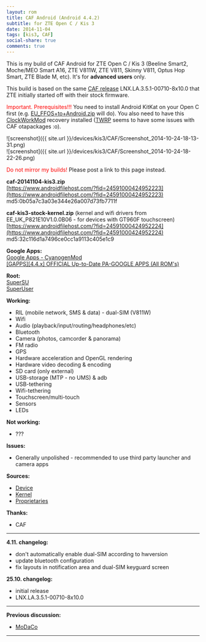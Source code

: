 ```yaml
---
layout: rom
title: CAF Android (Android 4.4.2)
subtitle: for ZTE Open C / Kis 3
date: 2014-11-04
tags: [kis3, CAF]
social-share: true
comments: true
---
```


This is my build of CAF Android for ZTE Open C / Kis 3 (Beeline Smart2, Moche/MEO Smart A16, ZTE V811W, ZTE V811, Skinny V811, Optus Hop Smart, ZTE Blade M, etc). It's for **advanced users** only.

This build is based on the same [CAF release](https://www.codeaurora.org/xwiki/bin/QAEP/release) LNX.LA.3.5.1-00710-8x10.0 that ZTE initially started off with their stock firmware.

<span style="color:#ff0000;">Important. Prerequisites!!!</span> You need to install Android KitKat on your Open C first (e.g. [EU_FFOS+to+Android.zip](https://www.androidfilehost.com/?fid=673368273298921576) will do). You also need to have this [ClockWorkMod](/devices/kis3/CWM) recovery installed ([TWRP](/devices/kis3/TWRP) seems to have some issues with CAF otapackages :o).

![screenshot]({{ site.url }}/devices/kis3/CAF/Screenshot_2014-10-24-18-13-31.png)  
![screenshot]({{ site.url }}/devices/kis3/CAF/Screenshot_2014-10-24-18-22-26.png)

<span style="color:#ff0000;">Do not mirror my builds!</span> Please post a link to this page instead.

**caf-20141104-kis3.zip**  
[https://www.androidfilehost.com/?fid=24591000424952223](https://www.androidfilehost.com/?fid=24591000424952223)  
md5:0b05a7c3a03e344e26a007d73fb7711f

**caf-kis3-stock-kernel.zip** (kernel and wifi drivers from EE_UK_P821E10V1.0.0B06 - for devices with GT960F touchscreen)  
[https://www.androidfilehost.com/?fid=24591000424952224](https://www.androidfilehost.com/?fid=24591000424952224)  
md5:32c116d1a7496ce0cc1a9113c405e1c9

**Google Apps:**  
[Google Apps - CyanogenMod](https://wiki.cyanogenmod.org/w/Google_Apps)  
[[GAPPS][4.4.x] OFFICIAL Up-to-Date PA-GOOGLE APPS (All ROM's)](http://forum.xda-developers.com/showthread.php?t=2397942)

**Root:**  
[SuperSU](http://download.chainfire.eu/supersu)  
[SuperUser](http://koush.com/post/superuser)

**Working:**

- RIL (mobile network, SMS & data) - dual-SIM (V811W)
- Wifi
- Audio (playback/input/routing/headphones/etc)
- Bluetooth
- Camera (photos, camcorder & panorama)
- FM radio
- GPS
- Hardware acceleration and OpenGL rendering
- Hardware video decoding & encoding
- SD card (only external)
- USB-storage (MTP - no UMS) & adb
- USB-tethering
- Wifi-tethering
- Touchscreen/multi-touch
- Sensors
- LEDs

**Not working:**

- ???

**Issues:**

- Generally unpolished - recommended to use third party launcher and camera apps

**Sources:**

- [Device](https://github.com/KonstaT/android_device_zte_kis3/tree/LNX.LA.3.5.1)
- [Kernel](https://github.com/KonstaT/android_kernel_zte_msm8610/tree/LNX.LA.3.5.1)
- [Proprietaries](https://github.com/KonstaT/proprietary_vendor_zte/tree/LNX.LA.3.5.1)

**Thanks:**

- CAF

----

**4.11. changelog:**

- don't automatically enable dual-SIM according to hwversion
- update bluetooth configuration
- fix layouts in notification area and dual-SIM keyguard screen

**25.10. changelog:**
- initial release
- LNX.LA.3.5.1-00710-8x10.0

----

**Previous discussion:**

- [MoDaCo](http://www.modaco.com/topic/373718-caf-android/)

----
